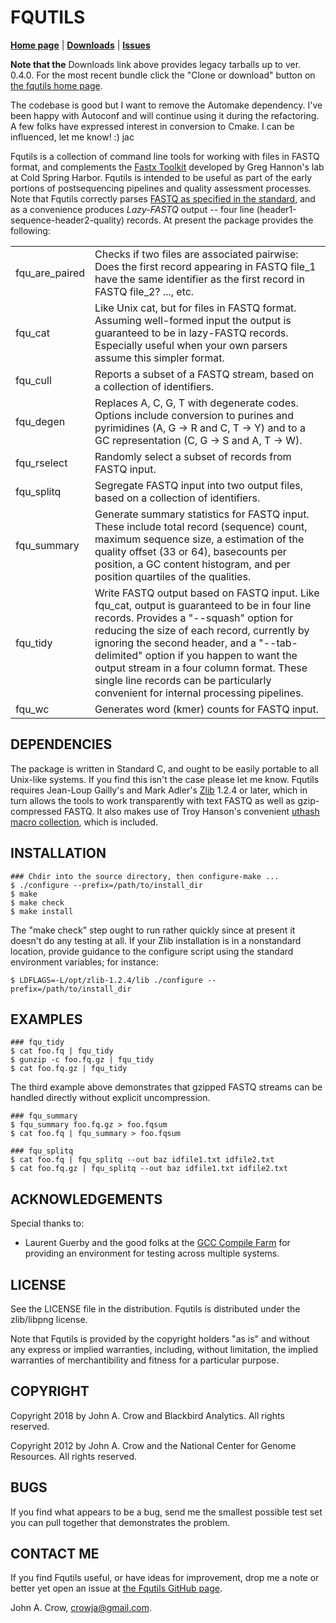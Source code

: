 # FQUTILS

**[Home page](http://crowja.github.com/fqutils)** | **[Downloads](https://github.com/crowja/fqutils/downloads)** | **[Issues](https://github.com/crowja/fqutils/issues)**

**Note that the** Downloads link above provides legacy tarballs up to ver. 0.4.0. 
For the most recent bundle click the "Clone or download" button on
[the fqutils home page](http://github.com/crowja/fqutils).

The codebase is good but I want to remove the Automake dependency. I've been
happy with Autoconf and will continue using it during the refactoring. A few
folks have expressed interest in conversion to Cmake. I can be influenced, 
let me know! :) jac

Fqutils is a collection of command line tools for working with files in FASTQ format, and
complements the [Fastx Toolkit](http://hannonlab.cshl.edu/fastx_toolkit) developed by
Greg Hannon's lab at Cold Spring Harbor. Fqutils is intended to be useful as part of
the early portions of postsequencing pipelines and quality assessment processes. Note that Fqutils
correctly parses [FASTQ as specified in the standard](http://www.ncbi.nlm.nih.gov/pubmed/20015970), and as a convenience produces *Lazy-FASTQ* output -- four line (header1-sequence-header2-quality) records. At present the package provides the following:

<table>
<tr><td>fqu_are_paired</td><td>Checks if two files are associated pairwise: Does the first record appearing in FASTQ file_1 have the same identifier as the first record in FASTQ file_2? ..., etc.</td></tr>
<tr><td>fqu_cat</td><td>Like Unix cat, but for files in FASTQ format. Assuming well-formed input the output is guaranteed to be in lazy-FASTQ records. Especially useful when your own parsers assume this simpler format.</td></tr>
<tr><td>fqu_cull</td><td>Reports a subset of a FASTQ stream, based on a collection of identifiers.</td></tr>
<tr><td>fqu_degen</td><td>Replaces A, C, G, T with degenerate codes. Options include conversion to purines and pyrimidines (A, G -> R and C, T -> Y) and to a GC representation (C, G -> S and A, T -> W).</td></tr>
<tr><td>fqu_rselect</td><td>Randomly select a subset of records from FASTQ input.</td></tr>
<tr><td>fqu_splitq</td><td>Segregate FASTQ input into two output files, based on a collection of identifiers.</td></tr>
<tr><td>fqu_summary</td><td>Generate summary statistics for FASTQ input.
These include total record (sequence) count, maximum sequence size, a estimation
of the quality offset (33 or 64), basecounts per position, a GC content histogram,
and per position quartiles of the qualities.</td></tr>
<tr><td>fqu_tidy</td><td>Write FASTQ output based on FASTQ input. Like fqu_cat, output is guaranteed to be in four line records. Provides a "--squash" option for reducing the size of each record, currently by ignoring the second header, and a "--tab-delimited" option if you happen to want the output stream in a four column format. These single line records can be particularly convenient for internal processing pipelines.</td></tr>
<tr><td>fqu_wc</td><td>Generates word (kmer) counts for FASTQ input.</td></tr>
</table>

## DEPENDENCIES

The package is written in Standard C, and ought to be easily portable to all Unix-like
systems. If you find this isn't the case please let me know. Fqutils requires Jean-Loup
Gailly's and Mark Adler's [Zlib](http://www.zlib.net/) 1.2.4 or later, which in turn allows
the tools to work transparently with text FASTQ as well as gzip-compressed FASTQ. It also
makes use of Troy Hanson's convenient [uthash macro collection](http://uthash.sourceforge.net), which is included.

## INSTALLATION

    ### Chdir into the source directory, then configure-make ...
    $ ./configure --prefix=/path/to/install_dir
    $ make
    $ make check
    $ make install

The "make check" step ought to run rather quickly since at present it doesn't do any
testing at all. If your Zlib installation is in a nonstandard location, provide guidance
to the configure script using the standard environment variables; for instance:

    $ LDFLAGS=-L/opt/zlib-1.2.4/lib ./configure --prefix=/path/to/install_dir

## EXAMPLES

    ### fqu_tidy
    $ cat foo.fq | fqu_tidy
    $ gunzip -c foo.fq.gz | fqu_tidy
    $ cat foo.fq.gz | fqu_tidy

The third example above demonstrates that gzipped FASTQ streams can be handled directly
without explicit uncompression. 

    ### fqu_summary
    $ fqu_summary foo.fq.gz > foo.fqsum
    $ cat foo.fq | fqu_summary > foo.fqsum

    ### fqu_splitq
    $ cat foo.fq | fqu_splitq --out baz idfile1.txt idfile2.txt
    $ cat foo.fq.gz | fqu_splitq --out baz idfile1.txt idfile2.txt

## ACKNOWLEDGEMENTS

Special thanks to:
* Laurent Guerby and the good folks at the [GCC Compile Farm](http://gcc.gnu.org/wiki/CompileFarm) for 
providing an environment for testing across multiple systems.


## LICENSE

See the LICENSE file in the distribution. Fqutils is distributed under the zlib/libpng license.

Note that Fqutils is provided by the copyright holders "as is" and without any express or implied
warranties, including, without limitation, the implied warranties of merchantibility and fitness
for a particular purpose.

## COPYRIGHT

Copyright 2018 by John A. Crow and Blackbird Analytics. All rights reserved.

Copyright 2012 by John A. Crow and the National Center for Genome Resources. All rights reserved.

## BUGS

If you find what appears to be a bug, send me the smallest possible test set you
can pull together that demonstrates the problem.

## CONTACT ME

If you find Fqutils useful, or have ideas for improvement, drop me a note or better yet open
an issue at [the Fqutils GitHub page](https://github.com/crowja/fqutils).

John A. Crow, <crowja@gmail.com>.


